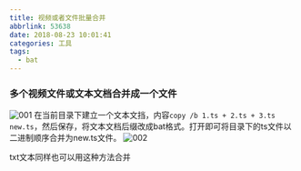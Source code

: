 ```yaml
---
title: 视频或者文件批量合并
abbrlink: 53638
date: 2018-08-23 10:01:41
categories: 工具
tags:
  - bat
---
```


### 多个视频文件或文本文档合并成一个文件
![001](53638/001.png)
在当前目录下建立一个文本文挡，内容`copy /b 1.ts + 2.ts + 3.ts new.ts`，然后保存，将文本文档后缀改成bat格式。打开即可将目录下的ts文件以二进制顺序合并为new.ts文件。
![002](53638/002.png)

txt文本同样也可以用这种方法合并
